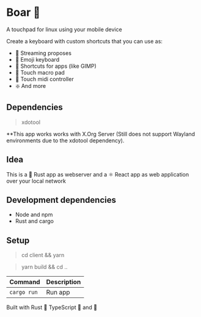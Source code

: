# Boar 🐗

A touchpad for linux using your mobile device

Create a keyboard with custom shortcuts that you can use as: 

* 📡 Streaming proposes 
* 🙂 Emoji keyboard 
* 🎨 Shortcuts for apps (like GIMP)
* 🔲 Touch macro pad
* 🔔 Touch midi controller
* ❇️ And more

## Dependencies

> xdotool

**This app works works with X.Org Server (Still does not support Wayland environments due to the xdotool dependency).


## Idea

This is a 🦀 Rust app as webserver and a ⚛️ React app as web application over your local network

## Development dependencies

* Node and npm
* Rust and cargo

## Setup

> cd client && yarn 

> yarn build && cd ..

| Command | Description |
| ---     | ---         |
| `cargo run`| Run app  |


Built with Rust 🦀 TypeScript 🔷 and 💖 